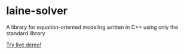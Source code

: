 # laine-solver
A library for equation-oriented modeling written in C++ using only the standard library

[Try live demo!](index.html)
